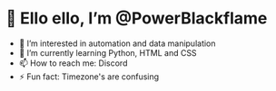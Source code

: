 
<!---
PowerBlackflame/PowerBlackflame is a ✨ special ✨ repository because its `README.md` (this file) appears on your GitHub profile.
You can click the Preview link to take a look at your changes.
--->
<!DOCTYPE html>
<html lang="en">
  <head>
    <meta charset="UTF-8" />
  </head>
  <body>
    <h1>👋 Ello ello, I’m @PowerBlackflame</h1>
        <ul>
        <li>👀 I’m interested in automation and data manipulation</li> 
        <li>🌱 I’m currently learning Python, HTML and CSS</li> 
        <li>📫 How to reach me: Discord</li> 
        <li>⚡ Fun fact: Timezone's are confusing</li> 
    </ul>
  </body>
</html>
